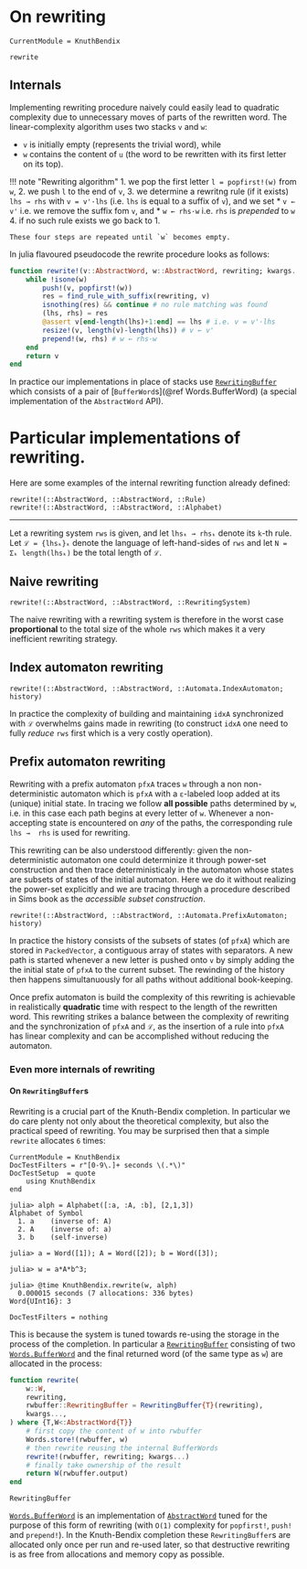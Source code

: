 # On rewriting

```@meta
CurrentModule = KnuthBendix
```

```@docs
rewrite
```

## Internals

Implementing rewriting procedure naively could easily lead to quadratic
complexity due to unnecessary moves of parts of the rewritten word.
The linear-complexity algorithm uses two stacks `v` and `w`:

* `v` is initially empty (represents the trivial word), while
* `w` contains the content of `u` (the word to be rewritten with its first
  letter on its top).

!!! note "Rewriting algorithm"
    1. we pop the first letter `l = popfirst!(w)` from `w`,
    2. we push `l` to the end of `v`,
    3. we determine a rewritng rule (if it exists) `lhs → rhs` with `v = v'·lhs` (i.e.
       `lhs` is equal to a suffix of `v`), and we set
       * `v ← v'` i.e. we remove the suffix fom `v`, and
       * `w ← rhs·w` i.e. `rhs` is _prepended_ to `w`
    4. if no such rule exists we go back to 1.

    These four steps are repeated until `w` becomes empty.

In julia flavoured pseudocode the rewrite procedure looks as follows:

```julia
function rewrite!(v::AbstractWord, w::AbstractWord, rewriting; kwargs...)
    while !isone(w)
        push!(v, popfirst!(w))
        res = find_rule_with_suffix(rewriting, v)
        isnothing(res) && continue # no rule matching was found
        (lhs, rhs) = res
        @assert v[end-length(lhs)+1:end] == lhs # i.e. v = v'·lhs
        resize!(v, length(v)-length(lhs)) # v ← v'
        prepend!(w, rhs) # w ← rhs·w
    end
    return v
end
```

In practice our implementations in place of stacks use [`RewritingBuffer`](@ref)
which consists of a pair of [`BufferWord`s](@ref Words.BufferWord) (a special
implementation of the `AbstractWord` API).

# Particular implementations of rewriting.

Here are some examples of the internal rewriting function already defined:

```@docs
rewrite!(::AbstractWord, ::AbstractWord, ::Rule)
rewrite!(::AbstractWord, ::AbstractWord, ::Alphabet)
```
----

Let a rewriting system `rws` is given, and let `lhsₖ → rhsₖ` denote its `k`-th
rule. Let `ℒ = {lhsₖ}ₖ` denote the language of left-hand-sides of `rws` and let
`N = Σₖ length(lhsₖ)` be the total length of `ℒ`.

## Naive rewriting

```@docs
rewrite!(::AbstractWord, ::AbstractWord, ::RewritingSystem)
```

The naive rewriting with a rewriting system is therefore in the worst case
**proportional** to the total size of the whole `rws` which makes it a very
inefficient rewriting strategy.

## Index automaton rewriting

```@docs
rewrite!(::AbstractWord, ::AbstractWord, ::Automata.IndexAutomaton; history)
```

In practice the complexity of building and maintaining `idxA` synchronized with
`ℒ` overwhelms gains made in rewriting (to construct `idxA` one need to
fully _reduce_ `rws` first which is a very costly operation).

## Prefix automaton rewriting

Rewriting with a prefix automaton `pfxA` traces `w` through a non non-deterministic
automaton which is `pfxA` with a `ε`-labeled loop added at its (unique) initial state.
In tracing we follow **all possible** paths determined by `w`, i.e. in this case
each path begins at every letter of `w`.
Whenever a non-accepting state is encountered on _any_ of the paths,
the corresponding rule `lhs →  rhs` is used for rewriting.

This rewriting can be also understood differently: given the non-deterministic
automaton one could determinize it through power-set construction and
then trace deterministicaly in the automaton whose states are subsets of states
of the initial automaton.
Here we do it without realizing the power-set explicitly and we are
tracing through a procedure described in Sims book as the
_accessible subset construction_.

```@docs
rewrite!(::AbstractWord, ::AbstractWord, ::Automata.PrefixAutomaton; history)
```

In practice the history consists of the subsets of states (of `pfxA`) which are
stored in `PackedVector`, a contiguous array of states with separators. A new path is started whenever a new letter is
pushed onto `v` by simply adding the the initial state of `pfxA` to the current
subset. The rewinding of the history then happens simultanuously for all
paths without additional book-keeping.

Once prefix automaton is build the complexity of this rewriting is achievable
in realistically **quadratic** time with respect to the length of the rewritten word.
This rewriting strikes a balance between the complexity of rewriting and the
synchronization of `pfxA` and `ℒ`, as the insertion of a rule into `pfxA` has linear complexity and can be accomplished without reducing the automaton.

### Even more internals of rewriting



#### On `RewritingBuffer`s

Rewriting is a crucial part of the Knuth-Bendix completion. In particular we
do care plenty not only about the theoretical complexity, but also the
practical speed of rewriting. You may be surprised then that a simple
`rewrite` allocates `6` times:

```@meta
CurrentModule = KnuthBendix
DocTestFilters = r"[0-9\.]+ seconds \(.*\)"
DocTestSetup  = quote
    using KnuthBendix
end
```

```jldoctest
julia> alph = Alphabet([:a, :A, :b], [2,1,3])
Alphabet of Symbol
  1. a    (inverse of: A)
  2. A    (inverse of: a)
  3. b    (self-inverse)

julia> a = Word([1]); A = Word([2]); b = Word([3]);

julia> w = a*A*b^3;

julia> @time KnuthBendix.rewrite(w, alph)
  0.000015 seconds (7 allocations: 336 bytes)
Word{UInt16}: 3

```

```@meta
DocTestFilters = nothing
```

This is because the system is tuned towards re-using the storage in the process
of the completion. In particular a [`RewritingBuffer`](@ref) consisting of two
[`Words.BufferWord`](@ref) and the final returned word (of the same type as `w`)
are allocated in the process:

```julia
function rewrite(
    w::W,
    rewriting,
    rwbuffer::RewritingBuffer = RewritingBuffer{T}(rewriting),
    kwargs...,
) where {T,W<:AbstractWord{T}}
    # first copy the content of w into rwbuffer
    Words.store!(rwbuffer, w)
    # then rewrite reusing the internal BufferWords
    rewrite!(rwbuffer, rewriting; kwargs...)
    # finally take ownership of the result
    return W(rwbuffer.output)
end
```

```@docs
RewritingBuffer
```

[`Words.BufferWord`](@ref) is an implementation of [`AbstractWord`](@ref) tuned for the
purpose of this form of rewriting (with `O(1)` complexity for `popfirst!`,
`push!` and `prepend!`).
In the Knuth-Bendix completion these `RewritingBuffer`s are allocated only once per
run and re-used later, so that destructive rewriting is as free
from allocations and memory copy as possible.
